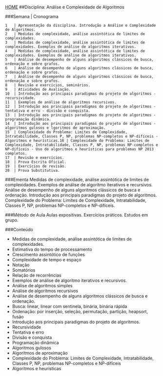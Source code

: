 [HOME](https://github.com/lucastafarelbs/Ensino-Superior-de-Informatica-GRATUITO)
##Disciplina: Análise e Complexidade de Algoritmos

###Semana | Cronograma

```
1	| Apresentação da disciplina. Introdução a Análise e Complexidade de Algoritmos.
2	| Medidas de complexidade, análise assintótica de limites de complexidades.
3	| Medidas de complexidade, análise assintótica de limites de complexidades. Exemplos de análise de algoritmos iterativos.
4	| Medidas de complexidade, análise assintótica de limites de complexidades. Exemplos de análise de algoritmos iterativos.
5	| Análise de desempenho de alguns algoritmos clássicos de busca, ordenação e sobre grafos.
6	| Análise de desempenho de alguns algoritmos clássicos de busca, ordenação e sobre grafos.
7	| Análise de desempenho de alguns algoritmos clássicos de busca, ordenação e sobre grafos.
8	| Revisão e exercícios, seminários.
9	| Atividades de Avaliação.
10	| Introdução aos principais paradigmas do projeto de algoritmos - recursividade.
11	| Exemplos de análise de algoritmos recursivos.
12	| Introdução aos principais paradigmas do projeto de algoritmos - tentativa e erro - divisão e conquista.
13	| Introdução aos principais paradigmas do projeto de algoritmos - programação dinâmica.
14	| Introdução aos principais paradigmas do projeto de algoritmos - algoritmos gulosos e lgoritmos de aproximação.
15	| Complexidade do Problema: Limites de Complexidade, Intratabilidade, Classes P, NP, problemas NP-completos e NP-difíceis - Algoritmos e heurísticas.16	| Complexidade do Problema: Limites de Complexidade, Intratabilidade, Classes P, NP, problemas NP-completos e NP-difíceis - Uso de algoritmos e heurísticas para problemas NP 2013 completos.
17	| Revisão e exercícios.
18	| Prova Escrita Oficial.
19	| Exercícios de revisão.
20	| Prova Substitutiva.

```
###Ementa
Medidas de complexidade, análise assintótica de limites de complexidades. Exemplos de análise de algoritmo iterativos e recursivos. Análise de desempenho de alguns algoritmos clássicos de busca e ordenação. Introdução aos principais paradigmas do projeto de algoritmos. Complexidade do Problema: Limites de Complexidade, Intratabilidade, Classes P, NP, problemas NP-completos e NP-difíceis.

###Método de Aula
Aulas expositivas. Exercícios práticos. Estudos em grupo.

###Conteúdo
- Medidas de complexidade, análise assintótica de limites de complexidades.
- Estimativa do tempo de processamento
- Crescimento assintótico de funções
- Complexidade de tempo e espaço
- Notação
- Somatórios
- Relação de recorrências
- Exemplos de análise de algoritmo iterativos e recursivos.
- Análise de algoritmos simples
- Análise de algoritmos recursivos
- Análise de desempenho de alguns algoritmos clássicos de busca e ordenação.
- Busca: linear, linear com sentinela, binária, binária rápida
- Ordenação: por inserção, seleção, permutação, partição, heapsort, fusão
- Introdução aos principais paradigmas do projeto de algoritmos.
- Recursividade
- Tentativa e erro
- Divisão e conquista
- Programação dinâmica
- Algoritmos gulosos
- Algoritmos de aproximação
- Complexidade do Problema: Limites de Complexidade, Intratabilidade, Classes P, NP, problemas NP-completos e NP-difíceis
- Algoritmos e heurísticas
